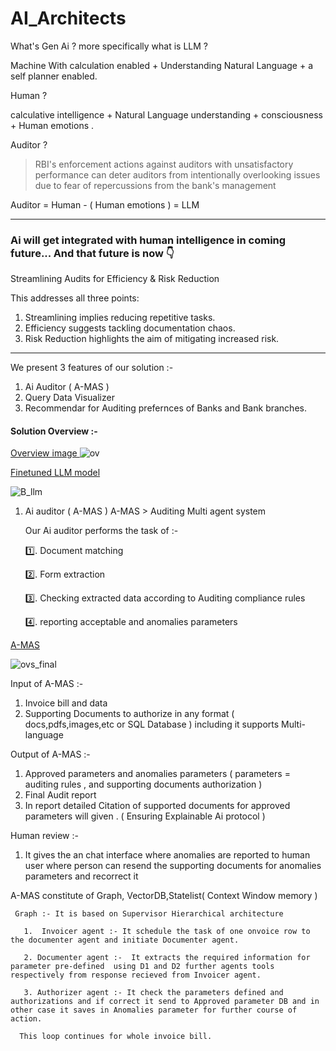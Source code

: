 # AI_Architects

What's Gen Ai ? more specifically what is LLM ?

Machine With calculation enabled + Understanding Natural Language + a self planner enabled.

Human ?

calculative intelligence + Natural Language understanding +  consciousness + Human emotions .

Auditor ?

>RBI's enforcement actions against auditors with unsatisfactory performance can deter auditors from intentionally overlooking issues due to fear of repercussions from the bank's management

Auditor = Human - ( Human emotions ) = LLM 


---
### Ai will get integrated with human intelligence in coming future... And that future is now 👇

Streamlining Audits for Efficiency & Risk Reduction

This addresses all three points:

  1. Streamlining implies reducing repetitive tasks.
  2. Efficiency suggests tackling documentation chaos.
  3. Risk Reduction highlights the aim of mitigating increased risk.

---

We present 3 features of our solution :- 
  1. Ai Auditor ( A-MAS )
  2. Query Data Visualizer
  3. Recommendar for Auditing prefernces of Banks and Bank branches.

#### Solution Overview :- 
[Overview image ](ov.png)
![ov](https://github.com/sandeshlavshetty/AI_Architects/assets/138968398/fb0a9c10-a45a-4f14-adff-91fd7eb2e001)

[Finetuned LLM model](B_llm.png)

![B_llm](https://github.com/sandeshlavshetty/AI_Architects/assets/138968398/16af02db-943d-4484-882e-bf0ac28072ad)



1. Ai auditor ( A-MAS )
   A-MAS > Auditing Multi agent system

   Our Ai auditor performs the task of :-
   
     1️⃣. Document matching
   
     2️⃣. Form extraction
   
     3️⃣. Checking extracted data according to Auditing compliance rules
   
     4️⃣. reporting acceptable and anomalies parameters

   
[A-MAS](ovs_final.png)

![ovs_final](https://github.com/sandeshlavshetty/AI_Architects/assets/138968398/d924cef7-f407-47ae-9ed9-5cd26dde5b04)


Input of A-MAS :- 
  1. Invoice bill and data
  2. Supporting Documents to authorize in any format ( docs,pdfs,images,etc or SQL Database ) including it supports Multi-language

Output of A-MAS :- 
  1. Approved parameters and anomalies parameters ( parameters = auditing rules , and supporting documents authorization )
  2. Final Audit report
  3. In report detailed Citation of supported documents for approved parameters will given . ( Ensuring Explainable Ai protocol )

Human review :- 
  1. It gives the an chat interface where anomalies are reported to human user where person can resend the supporting documents for anomalies parameters and recorrect it


   A-MAS constitute of Graph, VectorDB,Statelist( Context Window memory )

     Graph :- It is based on Supervisor Hierarchical architecture 

       1.  Invoicer agent :- It schedule the task of one onvoice row to the documenter agent and initiate Documenter agent.

       2. Documenter agent :-  It extracts the required information for parameter pre-defined  using D1 and D2 further agents tools respectively from response recieved from Invoicer agent.

       3. Authorizer agent :- It check the parameters defined and authorizations and if correct it send to Approved parameter DB and in other case it saves in Anomalies parameter for further course of action.

      This loop continues for whole invoice bill.
       

